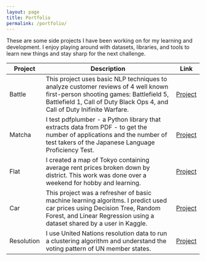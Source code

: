 ```yaml
---
layout: page
title: Portfolio
permalink: /portfolio/
---
```


These are some side projects I have been working on for my learning and development. I enjoy playing around with datasets, libraries, and tools to learn new things and stay sharp for the next challenge.

| Project      | Description | Link |
| ------------ | ----------- | ---- |
| Battle | This project uses basic NLP techniques to analyze customer reviews of 4 well known first-person shooting games: Battlefield 5, Battlefield 1, Call of Duty Black Ops 4, and Call of Duty Inifinite Warfare. | [Project](../portfolio/PJBattle) |
| Matcha | I test pdfplumber - a Python library that extracts data from PDF - to get the number of applications and the number of test takers of the Japanese Language Proficiency Test.| [Project](../portfolio/PJMatcha) |
| Flat | I created a map of Tokyo containing average rent prices broken down by district. This work was done over a weekend for hobby and learning.| [Project](../portfolio/PJFlat)   |
| Car  | This project was a refresher of basic machine learning algoritms. I predict used car prices using Decision Tree, Random Forest, and Linear Regression using a dataset shared by a user in Kaggle. | [Project](../portfolio/PJCar)   |
| Resolution   | I use United Nations resolution data to run a clustering algorithm and understand the voting pattern of UN member states.| [Project](../portfolio/PJResolution)   |
